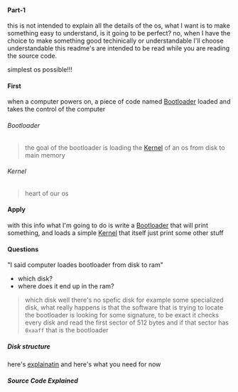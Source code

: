 #### Part-1

this is not intended to explain all the details of the os, what I want is to make something easy to understand, is it going to be perfect? no, when I have the choice to make something good techinically or understandable  I'll choose understandable this readme's are intended to be read while you are reading  the source code.

simplest os possible!!!


####  First
when a computer powers on, a piece of code named [Bootloader](#Bootloader) loaded and takes the control of the computer



###### Bootloader
>the goal of the bootloader is loading the [Kernel](#Kernel) of an os from disk to main memory

###### Kernel
>heart of our os


#### Apply
with  this info what I'm going to do is write a [Bootloader](#Bootloader) that will print something, and loads a simple [Kernel](#Kernel) that itself just print some other stuff


#### Questions
"I said computer loades bootloader from disk to ram"
- which disk?
- where does it end up in the ram?

>which disk well there's no spefic disk for example some specialized disk, what really happens is that
the software that is trying to locate the bootloader is looking for some signature, to be exact it checks every disk and read the first sector of 512 bytes and if that sector has `0xaaff` that is the bootloader


##### Disk structure
here's [explainatin](https://www.youtube.com/watch?v=wtdnatmVdIg)
and here's what you need for now


##### Source Code Explained

